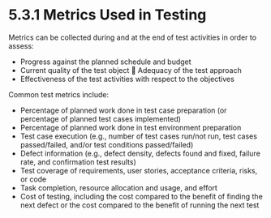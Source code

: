 # 5.3.1 Metrics Used in Testing

Metrics can be collected during and at the end of test activities in order to assess: 

* Progress against the planned schedule and budget 
* Current quality of the test object  Adequacy of the test approach 
* Effectiveness of the test activities with respect to the objectives 

Common test metrics include: 

* Percentage of planned work done in test case preparation \(or percentage of planned test cases implemented\) 
* Percentage of planned work done in test environment preparation 
* Test case execution \(e.g., number of test cases run/not run, test cases passed/failed, and/or test conditions passed/failed\) 
* Defect information \(e.g., defect density, defects found and fixed, failure rate, and confirmation test results\) 
* Test coverage of requirements, user stories, acceptance criteria, risks, or code 
* Task completion, resource allocation and usage, and effort 
* Cost of testing, including the cost compared to the benefit of finding the next defect or the cost compared to the benefit of running the next test

